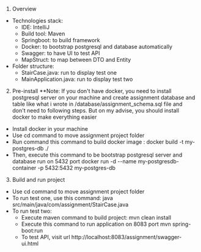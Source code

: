 1. Overview
- Technologies stack:
  + IDE: IntelliJ
  + Build tool: Maven
  + Springboot: to build framework
  + Docker: to bootstrap postgresql and database automatically
  + Swagger: to have UI to test API
  + MapStruct: to map between DTO and Entity
- Folder structure:
  + StairCase.java: run to display test one
  + MainApplication.java: run to display test two
2. Pre-install
**Note: If you don't have docker, you need to install postgresql server on your machine and create assignment database and table like what i wrote in /database/assignment_schema.sql file and don't need to following steps. But on my advise, you should install docker to make everything easier
- Install docker in your machine
- Use cd command to move assignment project folder
- Run command this command to build docker image :
docker build -t my-postgres-db ./
- Then, execute this command to be bootstrap postgresql server and database run on 5432 port
docker run -d --name my-postgresdb-container -p 5432:5432 my-postgres-db
3. Build and run project
- Use cd command to move assignment project folder
- To run test one, use this command: java src/main/java/com/assignment/StairCase.java
- To run test two:
  + Execute maven command to build project:
  mvn clean install
  + Execute this command to run application on 8083 port
  mvn spring-boot:run
  + To test API, visit url http://localhost:8083/assignment/swagger-ui.html